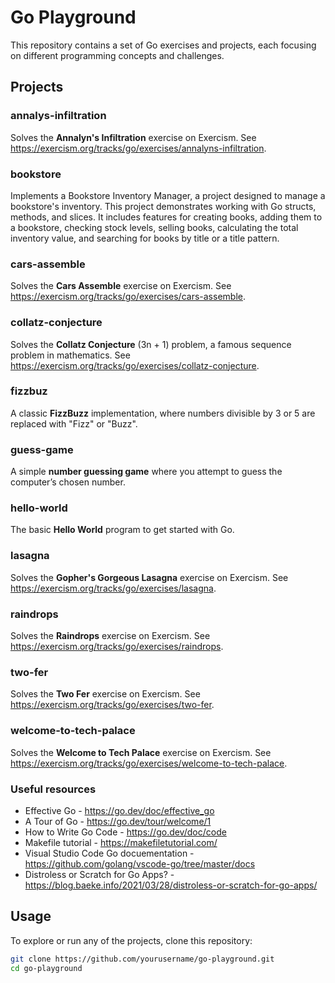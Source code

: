 # Go Playground

This repository contains a set of Go exercises and projects, each focusing on different programming concepts and challenges.

## Projects

### annalys-infiltration
Solves the **Annalyn's Infiltration** exercise on Exercism. See https://exercism.org/tracks/go/exercises/annalyns-infiltration.

### bookstore
Implements a Bookstore Inventory Manager, a project designed to manage a bookstore's inventory. This project demonstrates working with
Go structs, methods, and slices. It includes features for creating books, adding them to a bookstore, checking stock levels, selling books,
calculating the total inventory value, and searching for books by title or a title pattern.

### cars-assemble
Solves the **Cars Assemble** exercise on Exercism. See https://exercism.org/tracks/go/exercises/cars-assemble.

### collatz-conjecture
Solves the **Collatz Conjecture** (3n + 1) problem, a famous sequence problem in mathematics. See https://exercism.org/tracks/go/exercises/collatz-conjecture.

### fizzbuz
A classic **FizzBuzz** implementation, where numbers divisible by 3 or 5 are replaced with "Fizz" or "Buzz".

### guess-game
A simple **number guessing game** where you attempt to guess the computer’s chosen number.

### hello-world
The basic **Hello World** program to get started with Go.

### lasagna
Solves the **Gopher's Gorgeous Lasagna** exercise on Exercism. See https://exercism.org/tracks/go/exercises/lasagna.

### raindrops
Solves the **Raindrops** exercise on Exercism. See https://exercism.org/tracks/go/exercises/raindrops.

### two-fer
Solves the **Two Fer** exercise on Exercism. See https://exercism.org/tracks/go/exercises/two-fer.

### welcome-to-tech-palace
Solves the **Welcome to Tech Palace** exercise on Exercism. See https://exercism.org/tracks/go/exercises/welcome-to-tech-palace.

### Useful resources

* Effective Go - https://go.dev/doc/effective_go
* A Tour of Go - https://go.dev/tour/welcome/1
* How to Write Go Code - https://go.dev/doc/code
* Makefile tutorial - https://makefiletutorial.com/
* Visual Studio Code Go docuementation - https://github.com/golang/vscode-go/tree/master/docs
* Distroless or Scratch for Go Apps? - https://blog.baeke.info/2021/03/28/distroless-or-scratch-for-go-apps/

## Usage

To explore or run any of the projects, clone this repository:

```bash
git clone https://github.com/yourusername/go-playground.git
cd go-playground
